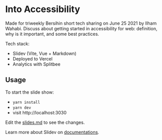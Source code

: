 # Into Accessibility

Made for triweekly Bersihin short tech sharing on June 25 2021 by Ilham Wahabi. Discuss about getting started in accessibility for web: definition, why is it important, and some best practices.

Tech stack:
- Slidev (Vite, Vue + Markdown)
- Deployed to Vercel
- Analytics with Splitbee

## Usage

To start the slide show:

- `yarn install`
- `yarn dev`
- visit http://localhost:3030

Edit the [slides.md](./slides.md) to see the changes.

Learn more about Slidev on [documentations](https://sli.dev/).
